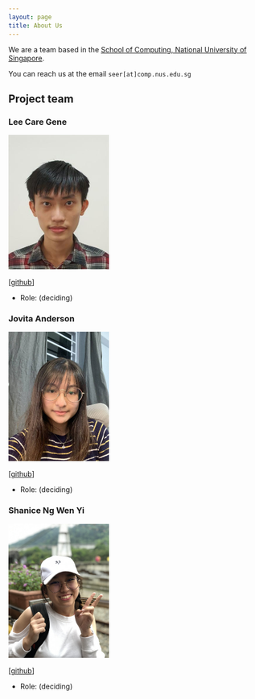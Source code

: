 ```yaml
---
layout: page
title: About Us
---
```


We are a team based in the [School of Computing, National University of Singapore](http://www.comp.nus.edu.sg).

You can reach us at the email `seer[at]comp.nus.edu.sg`

## Project team

### Lee Care Gene

<img src="images/leecaregene.png" width="200px">

[[github](https://github.com/leecaregene)]

* Role: (deciding)

### Jovita Anderson

<img src="images/jovitaanderson.png" width="200px">

[[github](https://github.com/jovitaanderson)]

* Role: (deciding)

### Shanice Ng Wen Yi

<img src="images/shaniceng.png" width="200px">

[[github](https://github.com/shaniceng)]

* Role: (deciding)
